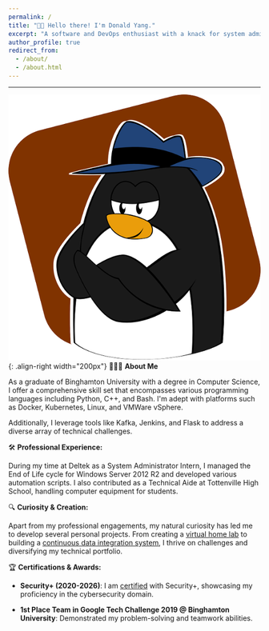 ```yaml
---
permalink: /
title: "👋🏼 Hello there! I'm Donald Yang."
excerpt: "A software and DevOps enthusiast with a knack for system administration and data integration."
author_profile: true
redirect_from: 
  - /about/
  - /about.html
---
```


---
![Linux Penguin Wearing a Fedora](/images/penguin.png){: .align-right width="200px"}
👨🏻‍💻 **About Me**

As a graduate of Binghamton University with a degree in Computer Science, I offer a comprehensive skill set that encompasses various programming languages including Python, C++, and Bash. I'm adept with platforms such as Docker, Kubernetes, Linux, and VMWare vSphere.

Additionally, I leverage tools like Kafka, Jenkins, and Flask to address a diverse array of technical challenges.

🛠️ **Professional Experience:**

During my time at Deltek as a System Administrator Intern, I managed the End of Life cycle for Windows Server 2012 R2 and developed various automation scripts. I also contributed as a Technical Aide at Tottenville High School, handling computer equipment for students.

🔍 **Curiosity & Creation:** 

Apart from my professional engagements, my natural curiosity has led me to develop several personal projects. From creating a [virtual home lab](https://github.com/dyang21/Virtual-HomeLab) to building a [continuous data integration system](https://github.com/dyang21/Continuous-Data-Integration-System), I thrive on challenges and diversifying my technical portfolio.

🏆 **Certifications & Awards:**

- **Security+ (2020-2026)**: I am [certified](https://www.credly.com/badges/2303fc55-39c7-4af1-a53e-553e16bd6107/linked_in_profile) with Security+, showcasing my proficiency in the cybersecurity domain.
  
- **1st Place Team in Google Tech Challenge 2019 @ Binghamton University**: Demonstrated my problem-solving and teamwork abilities.